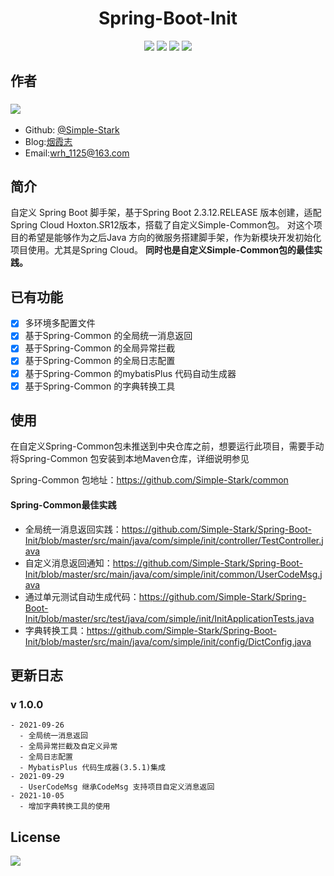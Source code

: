# <center> Spring-Boot-Init

<div style="text-align: center;">

[![](https://img.shields.io/badge/blog-%40SimpleStark-blue.svg)](https://simplestark.top)
[![](https://img.shields.io/badge/SpringBoot-2.3.12.RELEASE-blue.svg)]({https://docs.spring.io/spring-boot/docs/2.3.12.RELEASE/reference/html/})
[![](https://img.shields.io/badge/SimpleCommon-v1.0.0-bule.svg)](https://github.com/Simple-Stark/common)
[![](https://img.shields.io/badge/license-GPL2.0-orange.svg)](https://github.com/Simple-Stark/common/blob/master/LICENSE)

</div>

## 作者
### [![](https://img.shields.io/badge/author-%40SimpleStark-blue.svg)](https://github.com/Simple-Stark)
- Github: [@Simple-Stark](https://github.com/Simple-Stark)
- Blog:[烟霞志](https://simplestark.top)
- Email:wrh_1125@163.com

## 简介

自定义 Spring Boot 脚手架，基于Spring Boot 2.3.12.RELEASE 版本创建，适配Spring Cloud Hoxton.SR12版本，搭载了自定义Simple-Common包。
对这个项目的希望是能够作为之后Java 方向的微服务搭建脚手架，作为新模块开发初始化项目使用。尤其是Spring Cloud。
**同时也是自定义Simple-Common包的最佳实践。**

## 已有功能
- [x] 多环境多配置文件
- [x] 基于Spring-Common 的全局统一消息返回
- [x] 基于Spring-Common 的全局异常拦截
- [x] 基于Spring-Common 的全局日志配置
- [x] 基于Spring-Common 的mybatisPlus 代码自动生成器
- [x] 基于Spring-Common 的字典转换工具

## 使用
在自定义Spring-Common包未推送到中央仓库之前，想要运行此项目，需要手动将Spring-Common 包安装到本地Maven仓库，详细说明参见

Spring-Common 包地址：https://github.com/Simple-Stark/common

#### Spring-Common最佳实践
- 全局统一消息返回实践：https://github.com/Simple-Stark/Spring-Boot-Init/blob/master/src/main/java/com/simple/init/controller/TestController.java
- 自定义消息返回通知：https://github.com/Simple-Stark/Spring-Boot-Init/blob/master/src/main/java/com/simple/init/common/UserCodeMsg.java
- 通过单元测试自动生成代码：https://github.com/Simple-Stark/Spring-Boot-Init/blob/master/src/test/java/com/simple/init/InitApplicationTests.java
- 字典转换工具：https://github.com/Simple-Stark/Spring-Boot-Init/blob/master/src/main/java/com/simple/init/config/DictConfig.java

## 更新日志
### v 1.0.0
    - 2021-09-26
      - 全局统一消息返回
      - 全局异常拦截及自定义异常
      - 全局日志配置
      - MybatisPlus 代码生成器(3.5.1)集成
    - 2021-09-29
      - UserCodeMsg 继承CodeMsg 支持项目自定义消息返回
    - 2021-10-05
      - 增加字典转换工具的使用

## License

[![](https://img.shields.io/badge/license-GPL2.0-orange.svg)](https://github.com/Simple-Stark/Spring-Boot-Init/blob/master/LICENSE)

